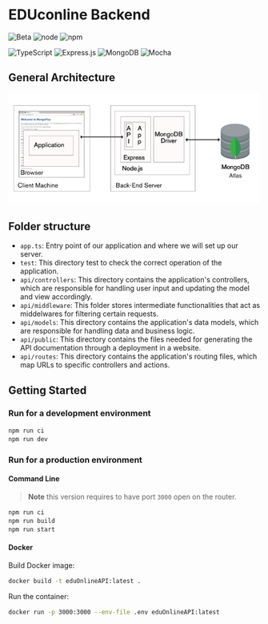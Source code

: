 # EDUconline Backend

![Beta](https://img.shields.io/badge/Status-Beta-red)
![node](https://img.shields.io/badge/node-20.x-blue)
![npm](https://img.shields.io/badge/npm-9.8.1-blue)

![TypeScript](https://img.shields.io/badge/typescript-%23007ACC.svg?style=for-the-badge&logo=typescript&logoColor=white)
![Express.js](https://img.shields.io/badge/express.js-%23404d59.svg?style=for-the-badge&logo=express&logoColor=%2361DAFB)
![MongoDB](https://img.shields.io/badge/MongoDB-%234ea94b.svg?style=for-the-badge&logo=mongodb&logoColor=white)
![Mocha](https://img.shields.io/badge/-mocha-%238D6748?style=for-the-badge&logo=mocha&logoColor=white)

## General Architecture
![Architecture](/generalArchitecture.png)



## Folder structure

- `app.ts`: Entry point of our application and where we will set up our server.
- `test`: This directory test to check the correct operation of the application.
- `api/controllers`: This directory contains the application's controllers, which are responsible for handling user input and updating the model and view accordingly.
- `api/middleware`: This folder stores intermediate functionalities that act as middelwares for filtering certain requests.
- `api/models`: This directory contains the application's data models, which are responsible for handling data and business logic.
- `api/public`: This directory contains the files needed for generating the API documentation through a deployment in a website.
- `api/routes`: This directory contains the application's routing files, which map URLs to specific controllers and actions.

## Getting Started

### Run for a development environment

```bash
npm run ci
npm run dev
```

### Run for a production environment

#### Command Line

> **Note**
> this version requires to have port `3000` open on the router.

```bash
npm run ci
npm run build
npm run start
```

#### Docker

Build Docker image:

```bash
docker build -t eduOnlineAPI:latest .
```

Run the container:

```bash
docker run -p 3000:3000 --env-file .env eduOnlineAPI:latest
```
